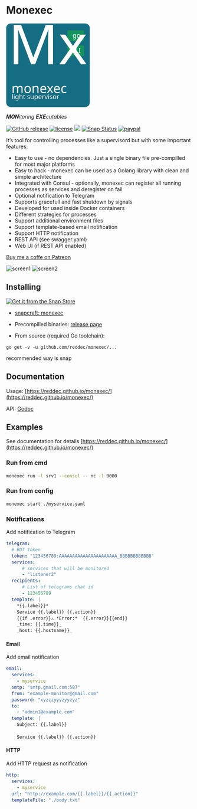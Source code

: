 # Monexec

![Mx](docs/logo.svg)

***MON**itoring **EXE**cutables*

[![GitHub release](https://img.shields.io/github/release/reddec/monexec.svg)](https://github.com/reddec/monexec/releases)
[![license](https://img.shields.io/github/license/reddec/monexec.svg)](https://github.com/reddec/monexec)
[![](https://godoc.org/github.com/reddec/monexec/monexec?status.svg)](http://godoc.org/github.com/reddec/monexec/monexec)
[![Snap Status](https://build.snapcraft.io/badge/reddec/monexec.svg)](https://build.snapcraft.io/user/reddec/monexec)
[![paypal](https://www.paypalobjects.com/en_US/i/btn/btn_donateCC_LG.gif)](https://www.paypal.com/cgi-bin/webscr?cmd=_s-xclick&hosted_button_id=4UKBSN5HVB3Y8&source=url)

It’s tool for controlling processes like a supervisord but with some important features:

* Easy to use - no dependencies. Just a single binary file pre-compilled for most major platforms
* Easy to hack - monexec can be used as a Golang library with clean and simple architecture
* Integrated with Consul - optionally, monexec can register all running processes as services and deregister on fail
* Optional notification to Telegram
* Supports gracefull and fast shutdown by signals
* Developed for used inside Docker containers
* Different strategies for processes
* Support additional environment files
* Support template-based email notification
* Support HTTP notification
* REST API (see swagger.yaml)
* Web UI (if REST API enabled)

[Buy me a coffe on Patreon](https://www.patreon.com/bePatron?u=15369842)

![screen1](https://reddec.net/images/project/monexec/screen1.png)
![screen2](https://reddec.net/images/project/monexec/screen2.gif)
## Installing

[![Get it from the Snap Store](https://snapcraft.io/static/images/badges/en/snap-store-black.svg)](https://snapcraft.io/monexec)

* [snapcraft: monexec](https://snapcraft.io/monexec)

* Precompilled binaries: [release page](https://github.com/reddec/monexec/releases)

* From source (required Go toolchain):

```
go get -v -u github.com/reddec/monexec/...
```

recommended way is snap

## Documentation

Usage: [https://reddec.github.io/monexec/](https://reddec.github.io/monexec/)

API: [Godoc](http://godoc.org/github.com/reddec/monexec/monexec)


## Examples

See documentation for details [https://reddec.github.io/monexec/](https://reddec.github.io/monexec/)

### Run from cmd

```bash
monexec run -l srv1 --consul -- nc -l 9000
```

### Run from config

```bash
monexec start ./myservice.yaml
```

### Notifications

Add notification to Telegram

```yaml
telegram:
  # BOT token
  token: "123456789:AAAAAAAAAAAAAAAAAAAAAA_BBBBBBBBBBBB"
  services:
      # services that will be monitored
      - "listener2"
  recipients:
      # List of telegrams chat id
      - 123456789
  template: |
    *{{.label}}*
    Service {{.label}} {{.action}}
    {{if .error}}⚠️ *Error:*  {{.error}}{{end}}
    _time: {{.time}}_
    _host: {{.hostname}}_
```

#### Email

Add email notification

```yaml
email:
  services:
    - myservice
  smtp: "smtp.gmail.com:587"
  from: "example-monitor@gmail.com"
  password: "xyzzzyyyzyyzyz"
  to:
    - "admin1@example.com"
  template: |
    Subject: {{.label}}

    Service {{.label}} {{.action}}
```

#### HTTP

Add HTTP request as notification

```yaml
http:
  services:
    - myservice
  url: "http://example.com/{{.label}}/{{.action}}"
  templateFile: "./body.txt"
```
